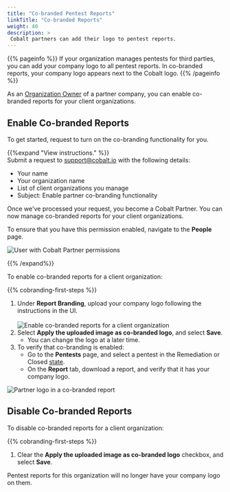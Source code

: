 ```yaml
---
title: "Co-branded Pentest Reports"
linkTitle: "Co-branded Reports"
weight: 40
description: >
 Cobalt partners can add their logo to pentest reports.
---
```


{{% pageinfo %}}
If your organization manages pentests for third parties, you can add your company logo to all pentest reports. In co-branded reports, your company logo appears next to the Cobalt logo.
{{% /pageinfo %}}

As an [Organization Owner](/getting-started/glossary/#organization-owner) of a partner company, you can enable co-branded reports for your client organizations.

## Enable Co-branded Reports

To get started, request to turn on the co-branding functionality for you.

{{%expand "View instructions." %}}
<br>
Submit a request to <a href="mailto:support@cobalt.io">support@cobalt.io</a> with the following details:
<ul><li>Your name</li>
<li>Your organization name</li>
<li>List of client organizations you manage</li>
<li>Subject: Enable partner co-branding functionality</li></ul>

Once we've processed your request, you become a Cobalt Partner. You can now manage co-branded reports for your client organizations.

To ensure that you have this permission enabled, navigate to the <b>People</b> page.

![User with Cobalt Partner permissions](/deepdive/PartnerRole.png "User with Cobalt Partner permissions")

{{% /expand%}}
<br>

To enable co-branded reports for a client organization:

{{% cobranding-first-steps %}}
1. Under **Report Branding**, upload your company logo following the instructions in the UI.<br><br>
![Enable co-branded reports for a client organization](/deepdive/ReportBranding.png "Enable co-branded reports for a client organization")
1. Select **Apply the uploaded image as co-branded logo**, and select **Save**.
   - You can change the logo at a later time.
1. To verify that co-branding is enabled:
   - Go to the **Pentests** page, and select a pentest in the Remediation or Closed [state](/platform-deep-dive/pentests/pentest-process/pentest-states/).
   - On the **Report** tab, download a report, and verify that it has your company logo.

![Partner logo in a co-branded report](/deepdive/ExampleCobrandedReport.png "Partner logo in a co-branded report")

## Disable Co-branded Reports

To disable co-branded reports for a client organization:

{{% cobranding-first-steps %}}
1. Clear the **Apply the uploaded image as co-branded logo** checkbox, and select **Save**.

Pentest reports for this organization will no longer have your company logo on them.
